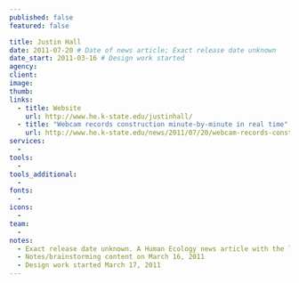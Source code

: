 ```yaml
---
published: false
featured: false

title: Justin Hall
date: 2011-07-20 # Date of news article; Exact release date unknown
date_start: 2011-03-16 # Design work started
agency:
client:
image:
thumb:
links:
  - title: Website
    url: http://www.he.k-state.edu/justinhall/
  - title: "Webcam records construction minute-by-minute in real time"
    url: http://www.he.k-state.edu/news/2011/07/20/webcam-records-construction-minute-by-minute-in-real-time/
services:
  -
tools:
  -
tools_additional:
  -
fonts:
  -
icons:
  -
team:
  -
notes:
  - Exact release date unknown. A Human Ecology news article with the link was released on July 20, 2011. One set of backup files are dated September 30, 2011.
  - Notes/brainstorming content on March 16, 2011
  - Design work started March 17, 2011
---
```

